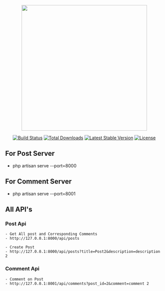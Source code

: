 <p align="center"><a href="https://laravel.com" target="_blank"><img src="https://raw.githubusercontent.com/laravel/art/master/logo-lockup/5%20SVG/2%20CMYK/1%20Full%20Color/laravel-logolockup-cmyk-red.svg" width="400"></a></p>

<p align="center">
<a href="https://travis-ci.org/laravel/framework"><img src="https://travis-ci.org/laravel/framework.svg" alt="Build Status"></a>
<a href="https://packagist.org/packages/laravel/framework"><img src="https://img.shields.io/packagist/dt/laravel/framework" alt="Total Downloads"></a>
<a href="https://packagist.org/packages/laravel/framework"><img src="https://img.shields.io/packagist/v/laravel/framework" alt="Latest Stable Version"></a>
<a href="https://packagist.org/packages/laravel/framework"><img src="https://img.shields.io/packagist/l/laravel/framework" alt="License"></a>
</p>

## For Post Server

- php artisan serve --port=8000

## For Comment Server

- php artisan serve --port=8001

## All API's

### Post Api

    - Get All post and Corresponding Comments
    - http://127.0.0.1:8000/api/posts

    - Create Post
    - http://127.0.0.1:8000/api/posts?title=Post2&description=description 2

### Comment Api

    - Comment on Post
    - http://127.0.0.1:8001/api/comments?post_id=2&comment=comment 2
